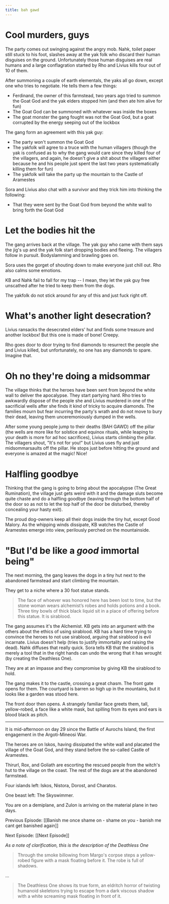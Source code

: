 ```yaml
---
title: bah gawd
---
```


# Cool murders, guys

The party comes out swinging against the angry mob. Nahk, toilet paper still stuck to his foot, slashes away at the yak folk who discard their human disguises on the ground. Unfortunately those human disguises are real humans and a large conflagration started by Rho and Livius kills four out of 10 of them. 

After summoning a couple of earth elementals, the yaks all go down, except one who tries to negotiate. He tells them a few things: 
- Ferdinand, the owner of this farmstead, two years ago tried to summon the Goat God and the yak elders stopped him (and then ate him alive for fun)
- The Goat God can be summoned with whatever was inside the boxes
- The goat monster the gang fought was not the Goat God, but a goat corrupted by the energy seeping out of the lockbox 

The gang form an agreement with this yak guy: 
- The party won't summon the Goat God
- The yakfolk will agree to a truce with the human villagers (though the yak is confused as to why the gang would care since they killed four of the villagers, and again, he doesn't give a shit about the villagers either because he and his people just spent the last two years systematically killing them for fun)
- The yakfolk will take the party up the mountain to the Castle of Aramestes

Sora and Livius also chat with a survivor and they trick him into thinking the following: 
- That they were sent by the Goat God from beyond the white wall to bring forth the Goat God

# Let the bodies hit the

The gang arrives back at the village. The yak guy who came with them says the jig's up and the yak folk start dropping bodies and fleeing. The villagers follow in pursuit. Bodyslamming and brawling goes on. 

Sora uses the gorget of shouting down to make everyone just chill out. Rho also calms some emotions.

KB and Nahk fail to fall for my trap -- I mean, they let the yak guy free unscathed after he tried to keep them from the dogs. 

The yakfolk do not stick around for any of this and just fuck right off. 

# What's another light desecration?

Livius ransacks the desecrated elders' hut and finds some treasure and another lockbox! But this one is made of bone! Creepy. 

Rho goes door to door trying to find diamonds to resurrect the people she and Livius killed, but unfortunately, no one has any diamonds to spare. Imagine that. 

# Oh no they're doing a midsommar
The village thinks that the heroes have been sent from beyond the white wall to deliver the apocalypse. They start partying hard. Rho tries to awkwardly dispose of the people she and Livius murdered in one of the sacrificial wells after she finds it kind of tricky to acquire diamonds. The families mourn but fear incurring the party's wrath and do not move to bury their dead, leaving them unceremoniously dumped in the wells.

After some young people jump to their deaths (BAH GAWD) off the pillar (the wells are more like for solstice and equinox rituals, while leaping to your death is more for ad hoc sacrifices), Livius starts climbing the pillar. The villagers shout, "It's not for you!" but Livius uses fly and just midsommarsaults off the pillar. He stops just before hitting the ground and everyone is amazed at the magic! Nice!

# Halfling goodbye

Thinking that the gang is going to bring about the apocalypse (The Great Rumination), the village just gets weird with it and the damage sluts become quite chaste and do a halfling goodbye (leaving through the bottom half of the door so as not to let the top half of the door be disturbed, thereby concealing your hasty exit). 

The proud dog-owners keep all their dogs inside the tiny hut, except Good Malory. As the whipping winds dissipate, KB watches the Castle of Aramestes emerge into view, perilously perched on the mountainside.

# "But I'd be like a *good* immortal being"

The next morning, the gang leaves the dogs in a tiny hut next to the abandoned farmstead and start climbing the mountain. 

They get to a niche where a 30 foot statue stands.

> The face of whoever was honored here has been lost to time, but the stone woman wears alchemist’s robes and holds potions and a book. Three tiny bowls of thick black liquid sit in a place of offering before this statue. It is sirablood.

The gang assumes it's the Alchemist. KB gets into an argument with the others about the ethics of using sirablood. KB has a hard time trying to convince the heroes to not use sirablood, arguing that sirablood is evil incarnate. Livius doesn't help (tries to justify immortality and raising the dead). Nahk diffuses that really quick. Sora tells KB that the sirablood is merely a tool that in the right hands can undo the wrong that it has wrought (by creating the Deathless One).

They are at an impasse and they compromise by giving KB the sirablood to hold. 

The gang makes it to the castle, crossing a great chasm. The front gate opens for them. The courtyard is barren so high up in the mountains, but it looks like a garden was stood here. 

The front door then opens. A strangely familiar face greets them, tall, yellow-robed, a face like a white mask, but spilling from its eyes and ears is blood black as pitch. 

---
It is mid-afternoon on day 29 since the Battle of Aurochs Island, the first engagement in the Argoti-Mineosi War.

The heroes are on Iskos, having dissipated the white wall and placated the village of the Goat God, and they stand before the so-called Castle of Aramestes.

Thirurl, Rox, and Goliath are escorting the rescued people from the witch's hut to the village on the coast. The rest of the dogs are at the abandoned farmstead.

Four islands left: Iskos, Nistora, Dorost, and Charatos.

One beast left: The Skyswimmer.

You are on a demiplane, and Zulon is arriving on the material plane in two days.

Previous Episode: [[Banish me once shame on - shame on you - banish me cant get banished again]]

Next Episode: [[Next Episode]]

*As a note of clarification, this is the description of the Deathless One*

> Through the smoke billowing from Margo's corpse steps a yellow-robed figure with a mask floating before it. The robe is full of shadows. 

...

> The Deathless One shows its true form, an eldritch horror of twisting humanoid skeletons trying to escape from a dark viscous shadow with a white screaming mask floating in front of it. 
